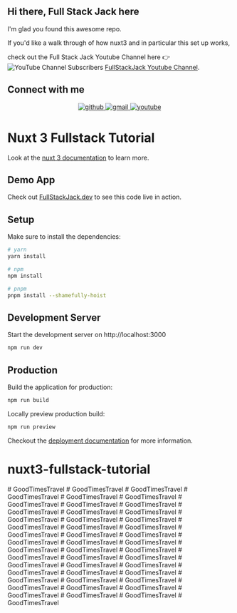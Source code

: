 ## Hi there, Full Stack Jack here
I'm glad you found this awesome repo.

If you'd like a walk through of how nuxt3 and in particular this set up
works,

check out the Full Stack Jack Youtube Channel here :point_right: ![YouTube Channel Subscribers](https://img.shields.io/youtube/channel/subscribers/UCFDF_U_uoKc6MhIZPZKo5CA?label=FullStackJack&style=social)
<a href="https://www.youtube.com/channel/UCFDF_U_uoKc6MhIZPZKo5CA">FullStackJack Youtube Channel</a>.

## Connect with me



<div align="center">
<a href="https://github.com/rohrig" target="_blank">
<img src=https://img.shields.io/badge/github-%2324292e.svg?&style=for-the-badge&logo=github&logoColor=white alt=github style="margin-bottom: 5px;" />
</a>
<a href = "mailto:info@fullstackjack.dev?subject = Feedback&body = Message">
<img src=https://img.shields.io/badge/gmail-%23EE4831.svg?&style=for-the-badge&logo=gmail&logoColor=white alt=gmail style="margin-bottom: 5px;" />
</a>
<a href="https://www.youtube.com/channel/UCFDF_U_uoKc6MhIZPZKo5CA" target="_blank">
<img src=https://img.shields.io/badge/youtube-%23EE4831.svg?&style=for-the-badge&logo=youtube&logoColor=white alt=youtube style="margin-bottom: 5px;" />
</a>
</div>

# Nuxt 3 Fullstack Tutorial

Look at the [nuxt 3 documentation](https://v3.nuxtjs.org) to learn more.

## Demo App
Check out [FullStackJack.dev](https://fullstackjack.dev) to see this code live in action.

## Setup

Make sure to install the dependencies:

```bash
# yarn
yarn install

# npm
npm install

# pnpm
pnpm install --shamefully-hoist
```

## Development Server

Start the development server on http://localhost:3000

```bash
npm run dev
```

## Production

Build the application for production:

```bash
npm run build
```

Locally preview production build:

```bash
npm run preview
```

Checkout the [deployment documentation](https://v3.nuxtjs.org/guide/deploy/presets) for more information.
# nuxt3-fullstack-tutorial
#   G o o d T i m e s T r a v e l  
 #   G o o d T i m e s T r a v e l  
 #   G o o d T i m e s T r a v e l  
 #   G o o d T i m e s T r a v e l  
 #   G o o d T i m e s T r a v e l  
 #   G o o d T i m e s T r a v e l  
 #   G o o d T i m e s T r a v e l  
 #   G o o d T i m e s T r a v e l  
 #   G o o d T i m e s T r a v e l  
 #   G o o d T i m e s T r a v e l  
 #   G o o d T i m e s T r a v e l  
 #   G o o d T i m e s T r a v e l  
 #   G o o d T i m e s T r a v e l  
 #   G o o d T i m e s T r a v e l  
 #   G o o d T i m e s T r a v e l  
 #   G o o d T i m e s T r a v e l  
 #   G o o d T i m e s T r a v e l  
 #   G o o d T i m e s T r a v e l  
 #   G o o d T i m e s T r a v e l  
 #   G o o d T i m e s T r a v e l  
 #   G o o d T i m e s T r a v e l  
 #   G o o d T i m e s T r a v e l  
 #   G o o d T i m e s T r a v e l  
 #   G o o d T i m e s T r a v e l  
 #   G o o d T i m e s T r a v e l  
 #   G o o d T i m e s T r a v e l  
 #   G o o d T i m e s T r a v e l  
 #   G o o d T i m e s T r a v e l  
 #   G o o d T i m e s T r a v e l  
 #   G o o d T i m e s T r a v e l  
 #   G o o d T i m e s T r a v e l  
 #   G o o d T i m e s T r a v e l  
 #   G o o d T i m e s T r a v e l  
 #   G o o d T i m e s T r a v e l  
 #   G o o d T i m e s T r a v e l  
 #   G o o d T i m e s T r a v e l  
 #   G o o d T i m e s T r a v e l  
 #   G o o d T i m e s T r a v e l  
 #   G o o d T i m e s T r a v e l  
 #   G o o d T i m e s T r a v e l  
 #   G o o d T i m e s T r a v e l  
 #   G o o d T i m e s T r a v e l  
 #   G o o d T i m e s T r a v e l  
 #   G o o d T i m e s T r a v e l  
 #   G o o d T i m e s T r a v e l  
 #   G o o d T i m e s T r a v e l  
 